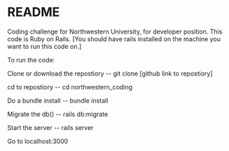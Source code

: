 # README
Coding challenge for Northwestern University, for developer position.
This code is Ruby on Rails.
[You should have rails installed on the machine you want to run this code on.]

To run the code:

Clone or download the repostiory
-- git clone [github link to repostiory]

cd to repostiory
-- cd northwestern_coding

Do a bundle install
-- bundle install

Migrate the db()
-- rails db:migrate

Start the server
-- rails server

Go to localhost:3000
